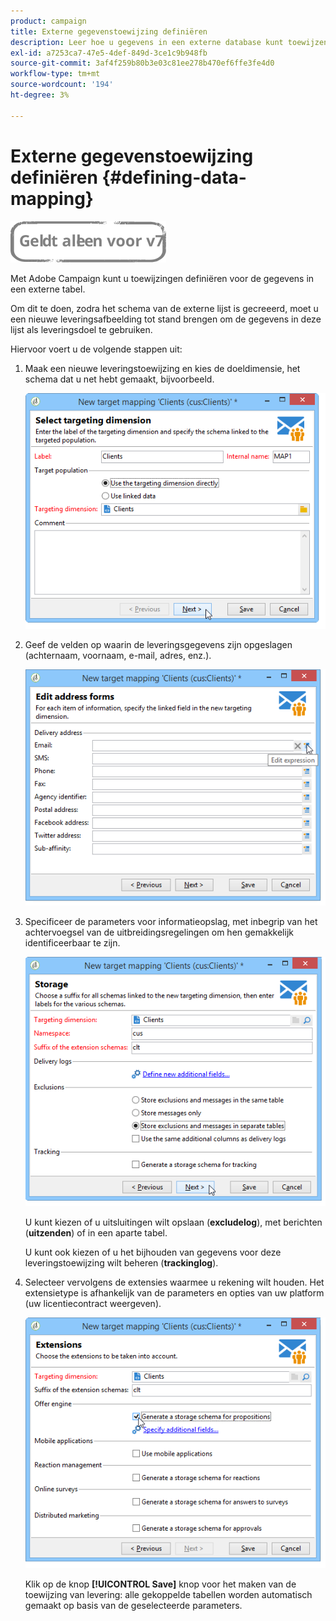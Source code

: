 ```yaml
---
product: campaign
title: Externe gegevenstoewijzing definiëren
description: Leer hoe u gegevens in een externe database kunt toewijzen
exl-id: a7253ca7-47e5-4def-849d-3ce1c9b948fb
source-git-commit: 3af4f259b80b3e03c81ee278b470ef6ffe3fe4d0
workflow-type: tm+mt
source-wordcount: '194'
ht-degree: 3%

---
```


# Externe gegevenstoewijzing definiëren {#defining-data-mapping}

![](../../assets/v7-only.svg)

Met Adobe Campaign kunt u toewijzingen definiëren voor de gegevens in een externe tabel.

Om dit te doen, zodra het schema van de externe lijst is gecreeerd, moet u een nieuwe leveringsafbeelding tot stand brengen om de gegevens in deze lijst als leveringsdoel te gebruiken.

Hiervoor voert u de volgende stappen uit:

1. Maak een nieuwe leveringstoewijzing en kies de doeldimensie, het schema dat u net hebt gemaakt, bijvoorbeeld.

   ![](assets/wf_new_mapping_create_fda.png)

1. Geef de velden op waarin de leveringsgegevens zijn opgeslagen (achternaam, voornaam, e-mail, adres, enz.).

   ![](assets/wf_new_mapping_define_join.png)

1. Specificeer de parameters voor informatieopslag, met inbegrip van het achtervoegsel van de uitbreidingsregelingen om hen gemakkelijk identificeerbaar te zijn.

   ![](assets/wf_new_mapping_define_names.png)

   U kunt kiezen of u uitsluitingen wilt opslaan (**excludelog**), met berichten (**uitzenden**) of in een aparte tabel.

   U kunt ook kiezen of u het bijhouden van gegevens voor deze leveringstoewijzing wilt beheren (**trackinglog**).

1. Selecteer vervolgens de extensies waarmee u rekening wilt houden. Het extensietype is afhankelijk van de parameters en opties van uw platform (uw licentiecontract weergeven).

   ![](assets/wf_new_mapping_define_extensions.png)

   Klik op de knop **[!UICONTROL Save]** knop voor het maken van de toewijzing van levering: alle gekoppelde tabellen worden automatisch gemaakt op basis van de geselecteerde parameters.
